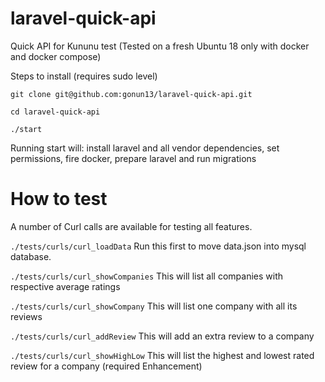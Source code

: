 # laravel-quick-api
Quick API for Kununu test 
(Tested on a fresh Ubuntu 18 only with docker and docker compose)

Steps to install (requires sudo level)

```
git clone git@github.com:gonun13/laravel-quick-api.git

cd laravel-quick-api

./start
```

Running start will: install laravel and all vendor dependencies, set permissions, fire docker, prepare laravel and run migrations

# How to test

A number of Curl calls are available for testing all features.

`./tests/curls/curl_loadData`
Run this first to move data.json into mysql database.

`./tests/curls/curl_showCompanies`
This will list all companies with respective average ratings

`./tests/curls/curl_showCompany`
This will list one company with all its reviews

`./tests/curls/curl_addReview`
This will add an extra review to a company

`./tests/curls/curl_showHighLow`
This will list the highest and lowest rated review for a company (required Enhancement)

